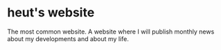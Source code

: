 # heut's website
The most common website. 
A website where I will publish monthly news about my developments and about my life.

